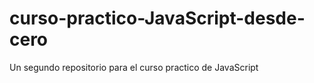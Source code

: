 # curso-practico-JavaScript-desde-cero
Un segundo repositorio para el curso practico de JavaScript 
